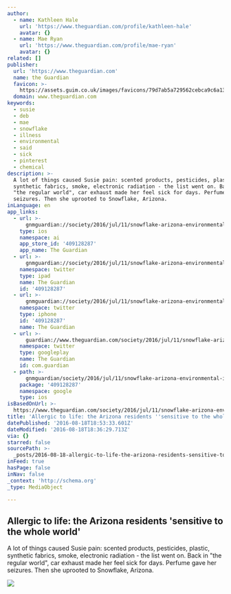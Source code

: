 ```yaml
---
author:
  - name: Kathleen Hale
    url: 'https://www.theguardian.com/profile/kathleen-hale'
    avatar: {}
  - name: Mae Ryan
    url: 'https://www.theguardian.com/profile/mae-ryan'
    avatar: {}
related: []
publisher:
  url: 'https://www.theguardian.com'
  name: the Guardian
  favicon: >-
    https://assets.guim.co.uk/images/favicons/79d7ab5a729562cebca9c6a13c324f0e/32x32.ico
  domain: www.theguardian.com
keywords:
  - susie
  - deb
  - mae
  - snowflake
  - illness
  - environmental
  - said
  - sick
  - pinterest
  - chemical
description: >-
  A lot of things caused Susie pain: scented products, pesticides, plastic,
  synthetic fabrics, smoke, electronic radiation - the list went on. Back in
  "the regular world", car exhaust made her feel sick for days. Perfume gave her
  seizures. Then she uprooted to Snowflake, Arizona.
inLanguage: en
app_links:
  - url: >-
      gnmguardian://society/2016/jul/11/snowflake-arizona-environmental-illness?contenttype=Article&source=applinks
    type: ios
    namespace: ai
    app_store_id: '409128287'
    app_name: The Guardian
  - url: >-
      gnmguardian://society/2016/jul/11/snowflake-arizona-environmental-illness?contenttype=Article&source=twitter
    namespace: twitter
    type: ipad
    name: The Guardian
    id: '409128287'
  - url: >-
      gnmguardian://society/2016/jul/11/snowflake-arizona-environmental-illness?contenttype=Article&source=twitter
    namespace: twitter
    type: iphone
    id: '409128287'
    name: The Guardian
  - url: >-
      guardian://www.theguardian.com/society/2016/jul/11/snowflake-arizona-environmental-illness
    namespace: twitter
    type: googleplay
    name: The Guardian
    id: com.guardian
  - path: >-
      gnmguardian/society/2016/jul/11/snowflake-arizona-environmental-illness?contenttype=Article&source=google
    package: '409128287'
    namespace: google
    type: ios
isBasedOnUrl: >-
  https://www.theguardian.com/society/2016/jul/11/snowflake-arizona-environmental-illness
title: 'Allergic to life: the Arizona residents ''sensitive to the whole world'''
datePublished: '2016-08-18T18:53:33.601Z'
dateModified: '2016-08-18T18:36:29.713Z'
via: {}
starred: false
sourcePath: >-
  _posts/2016-08-18-allergic-to-life-the-arizona-residents-sensitive-to-the-wh.md
inFeed: true
hasPage: false
inNav: false
_context: 'http://schema.org'
_type: MediaObject

---
```

<article style=""><h1>Allergic to life: the Arizona residents 'sensitive to the whole world'</h1><p>A lot of things caused Susie pain: scented products, pesticides, plastic, synthetic fabrics, smoke, electronic radiation - the list went on. Back in "the regular world", car exhaust made her feel sick for days. Perfume gave her seizures. Then she uprooted to Snowflake, Arizona.</p><img src="https://i.guim.co.uk/img/media/2d803f607af3171a7976c3cb294f0af232a1ec58/0_345_5760_3456/5760.jpg?w=1200&amp;h=630&amp;q=55&amp;auto=format&amp;usm=12&amp;fit=crop&amp;bm=normal&amp;ba=bottom%2Cleft&amp;blend64=aHR0cHM6Ly91cGxvYWRzLmd1aW0uY28udWsvMjAxNi8wNS8yNS9vdmVybGF5LWxvZ28tMTIwMC05MF9vcHQucG5n&amp;s=9b2a09aa2cfc86124d4453a3356f7e9f" /></article>